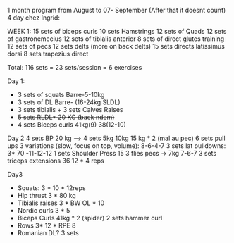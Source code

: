 1 month program from August to 07- September (After that it doesnt count)
4 day chez Ingrid:

WEEK 1: 
15 sets of biceps curls
10 sets Hamstrings
12 sets of Quads
12 sets of  gastronemecius
12 sets of tibialis anterior
8 sets of direct glutes training
12 sets of pecs
12 sets delts (more on back delts)
15 sets directs latissimus dorsi
8 sets trapezius direct

Total: 116 sets = 23 sets/session = 6 exercises

Day 1: 
 
- 3 sets of squats Barre-5-10kg
- 3 sets of DL Barre- (16-24kg SLDL)
- 3 sets tibialis + 3 sets Calves Raises
- ~~5 sets RLDL* 20 KG (back ndem)~~
- 4 sets Biceps curls 41kg(9) 38(12-10)

Day 2
4 sets BP 20 kg --> 4 sets 5kg 10kg 15 kg * 2 (mal au pec)
6 sets pull ups 3 variations (slow, focus on top, volume): 8-6-4-7
3 sets lat pulldowns: 3* 70 -11-12-12
1 sets Shoulder Press 15
3 flies pecs -> 7kg 7-6-7
3 sets triceps extensions 36 12 * 4 reps

Day3
- Squats: 3 * 10 * 12reps
- Hip thrust 3 * 80  kg 
- Tibialis raises 3 * BW OL * 10
- Nordic curls 3 * 5
- Biceps Curls 41kg * 2 (spider) 2 sets hammer curl
- Rows 3* 12 * RPE 8
- Romanian DL? 3 sets